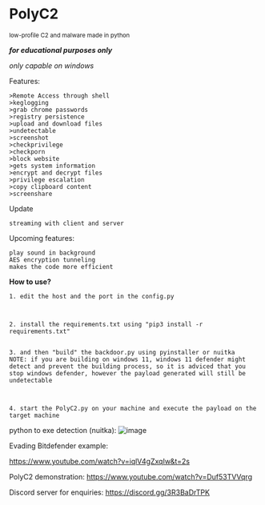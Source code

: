 # PolyC2

<small>low-profile C2 and malware made in python</small>

***for educational purposes only***



*only capable on windows*

Features:

```
>Remote Access through shell
>keglogging
>grab chrome passwords
>registry persistence
>upload and download files
>undetectable
>screenshot
>checkprivilege
>checkporn
>block website
>gets system information
>encrypt and decrypt files 
>privilege escalation
>copy clipboard content
>screenshare
``` 

Update
```
streaming with client and server
```

Upcoming features:
```
play sound in background
AES encryption tunneling
makes the code more efficient
```

**How to use?**



```
1. edit the host and the port in the config.py



2. install the requirements.txt using "pip3 install -r requirements.txt"


3. and then "build" the backdoor.py using pyinstaller or nuitka
NOTE: if you are building on windows 11, windows 11 defender might detect and prevent the building process, so it is adviced that you stop windows defender, however the payload generated will still be undetectable



4. start the PolyC2.py on your machine and execute the payload on the target machine
```

python to exe detection (nuitka):
![image](https://user-images.githubusercontent.com/93959737/222945408-82b23489-eda3-4b32-b3cd-4f3498683d22.png)


Evading Bitdefender example:

https://www.youtube.com/watch?v=iqlV4gZxqIw&t=2s

PolyC2 demonstration:
https://www.youtube.com/watch?v=Duf53TVVqrg


Discord server for enquiries:
https://discord.gg/3R3BaDrTPK
